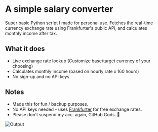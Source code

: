 # A simple salary converter

Super basic Python script I made for personal use.
Fetches the real-time currency exchange rate using Frankfurter's public API, and calculates monthly income after tax.

## What it does
- Live exchange rate lookup (Customize base/target currency of your choosing)
- Calculates monthly income (based on hourly rate x 160 hours)
- No sign-up and no API keys.

## Notes
- Made this for fun / backup purposes.
- No API keys needed - uses [Frankfurter](https://frankfurter.dev/) for free exchange rates.
- Please don't suspend my acc. again, GitHub Gods. 🙏

![Output]()
